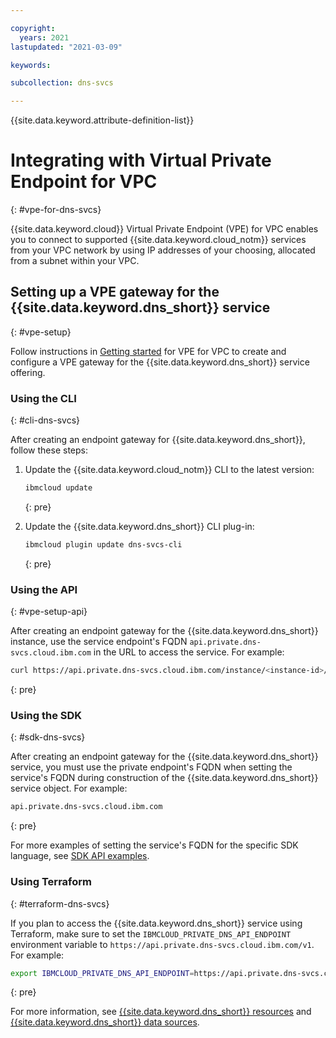 ```yaml
---

copyright:
  years: 2021
lastupdated: "2021-03-09"

keywords:

subcollection: dns-svcs

---
```


{{site.data.keyword.attribute-definition-list}}

# Integrating with Virtual Private Endpoint for VPC
{: #vpe-for-dns-svcs}

{{site.data.keyword.cloud}} Virtual Private Endpoint (VPE) for VPC enables you to connect to supported {{site.data.keyword.cloud_notm}} services from your VPC network by using IP addresses of your choosing, allocated from a subnet within your VPC.


## Setting up a VPE gateway for the {{site.data.keyword.dns_short}} service
{: #vpe-setup}

Follow instructions in [Getting started](/docs/vpc?topic=vpc-about-vpe#vpe-getting-started) for VPE for VPC to create and configure a VPE gateway for the {{site.data.keyword.dns_short}} service offering.

### Using the CLI
{: #cli-dns-svcs}

After creating an endpoint gateway for {{site.data.keyword.dns_short}}, follow these steps:

1. Update the {{site.data.keyword.cloud_notm}} CLI to the latest version:

    ```sh
    ibmcloud update
    ```
    {: pre}

1. Update the {{site.data.keyword.dns_short}} CLI plug-in:

    ```sh
    ibmcloud plugin update dns-svcs-cli
    ```
    {: pre}

### Using the API 
{: #vpe-setup-api}

After creating an endpoint gateway for the {{site.data.keyword.dns_short}} instance, use the service endpoint's FQDN `api.private.dns-svcs.cloud.ibm.com` in the URL to access the service. For example:

```sh
curl https://api.private.dns-svcs.cloud.ibm.com/instance/<instance-id>/dnszones -H "Authorization: Bearer $iam_token"
```
{: pre}

### Using the SDK
{: #sdk-dns-svcs}

After creating an endpoint gateway for the {{site.data.keyword.dns_short}} service, you must use the private endpoint's FQDN when setting the service's FQDN during construction of the {{site.data.keyword.dns_short}} service object. For example:

```sh
api.private.dns-svcs.cloud.ibm.com
``` 
{: pre}

For more examples of setting the service's FQDN for the specific SDK language, see [SDK API examples](/apidocs/dns-svcs?code=go).

### Using Terraform
{: #terraform-dns-svcs}

If you plan to access the {{site.data.keyword.dns_short}} service using Terraform, make sure to set the `IBMCLOUD_PRIVATE_DNS_API_ENDPOINT` environment variable to `https://api.private.dns-svcs.cloud.ibm.com/v1`. For example:

```sh
export IBMCLOUD_PRIVATE_DNS_API_ENDPOINT=https://api.private.dns-svcs.cloud.ibm.com/v1
```
{: pre}

For more information, see [{{site.data.keyword.dns_short}} resources](/docs/ibm-cloud-provider-for-terraform?topic=ibm-cloud-provider-for-terraform-dns-resources) and [{{site.data.keyword.dns_short}} data sources](/docs/ibm-cloud-provider-for-terraform?topic=ibm-cloud-provider-for-terraform-dns-data-sources).


